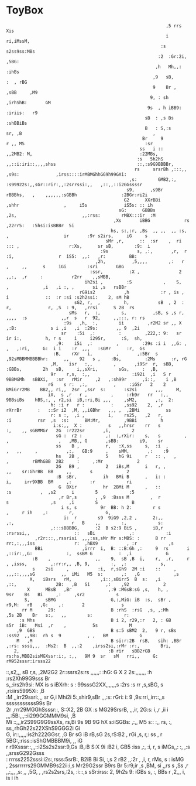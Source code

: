 # ToyBox
                                                                 ,5 rrs Xis                                                                           
                                                                 i  ri,iMssM,                                                                         
                                                               :s  s2ss9ss:MBs                                                                        
                                                              :2  :Gr:2i,  ,5BG:                                                                      
                                                             ,h   Mh,,:     :ihBs                                                                     
                                                            ,9   sB,      :  , rBG                                                                    
                                                            9    Br ,  ,sBB     ,M9                                                                   
                                                           9, : sh ,irhShB:       GM                                                                  
                                                          9s  , h iBB9:  :iriis:   r9                                                                 
                                                         sB  : ,s Bs          :shBBiBs                                                                
                                                         B   : S,:s             sr, ,B                                                  ,             
                                                        Br     9                r ,, MS                                              :sr              
                                                       ss   i ::              ,,2MB2: M,                                         :22MBs,              
                                                      :s   5h2hS       ,,::i:iri::,,,,shss                               ::,:s9G9BBBBr,               
                                                     rs     srsrBh ,:::,,               ,s9s:              ,irss::::irMBMGhhGG9h99GXi:                
                                                   ,s:        GMB2,:,            :s99922s:,,sGr::rir:,,:2srrssi:,,   ,::,,::i2GGssssr                 
                                                  s9,      ,s9Br              rBBBhs,   ,    ,,,,,,:sGBBh                 :2BGr:ri2i                  
                                                 G2      XXrBBi            ,shhr                 ,     i5s              iS5s: :: ih                   
                                               sG:      GBBBs            ,2s,                         ,,:rss:        rMBX:::ir  :M                    
                                             ,Xs       iBBG             rs                              ,22rr5:   :5hsi:isBBBr  5i                    
                                            hs, s:,:r, ,Bs  ,, ,,  ,, :s,  ,                     ir       :9r s2irs,     iG     s                     
                                          sMr ,r,      ::  :sr    ,  ri  ::: ,                   r:Xs,      sr sB,        :9:  i                      
                                        :9s           s, ,:,       ,r,  r    :i,                 r  iS5:  ,,:   ,r:         BB:                       
                                      ,2h,          ,5,,,,        ,:   r           ,     ,,      s     iGi        :sri       GBG                      
                                    :ssr,          :X ,               2                   ,,:,  ,r     :           r2rr    ,,sMBB,                    
                                  ih2si ,         :S            ,    S,           ,             ,i   ,i :, ,       si ,s   rsBBr                      
                                rG9is2           ,h            :r , is ,         i              ::  :r :si :s2h2ssi:    2, sM hB                      
                              sG2, r,  ,         h,           sB  , 2  :        r,              r, ,S  : 9,   ,rrsi      S 2B  rs                     
                            sMs   r,  :,        s,          ,sB, s ,s r, ,,,,  :s             ,,r  s   r  92,     ,,:::, r: rs                        
                          :9s   ,h,  :,        ii         ,r2M2 sr ,, X      ,:B:             s i ,i   ,i  :29s:       ,, 9  ,2i                      
                         sr    :5i  ,:         :         ,222,: 9:   sr       ir i:,         h, r s     i     i295r,      :S,  sh,                    
                       ,9:    i5i  ,:         ,         :29s :i i  ,,G: ,     ,   ,:ri,     G:  i i    :r  ,,,   :sGMr      :r,  Gs                   
                      :B,    rXr   i,         ,       ,:5Br  s ,92sMBBMMBBBBhr:      ,,    92   s ,    :Bs,         :2Ms      :r, rG                  
                     ,M,    isr   :,,        ,       ,i9Sr  r,  sBB,        :GBBs,        2h   sB,     i,,sXri,        sGs,     :  ,B,                
                     9r    r,s,  :,,                :i92i  ,i   S r  9BBMGMh   sBBXi,   :sr   rMir     ,2   ,:sh99r      ,i::,    i ,B                
                    rG    s r:  ,:,          ,     :iGSr   2    2   BMiGrr2MB    BB2,, ri,,  2sr  ,ssr  s:       :s2si       ,,,     M,               
                    iX,  s ,r   r ,         ,     :rh9r   rr   :,,     9BBsiBs    hBS,:, , r2,si  iB,:ri,Bi ,,,     ,sM2,       ,:,  2:               
                     h: :i r   r :          :    ,ss92    2,  ,r        rXrrBr      :   ::Sr i2  ,M, ,,iGBhr   ,,, ,  ,2BMi          ss               
                     r: s :,  ,i ,         i,    rs25,   ,2   r,           :i          rsr  ,s  :s:      BM:Mr,         ,9BBi         h               
                      i:s:,,  X :          s   ,,hrsr    rr   s                       :,    ,, sGBMMGr   2G  :r222sr       ,i,        2               
                       sG :  r2 :         ,:  :,rXir:    s,   s         ,   ,                   ,   ,MB,, G       ,sBB:        i9,    sr              
                       ss    B ,          r,   :X,ss     s,  :i  ,        ,   ,,     ,           ,:,   GB:9     ,    sMM,       ,:    :9              
                       hs   2B ,          5    hG 9i     r   :: ,   ,                ,         rBMhGBB  2B2     :     ,:Mr             2              
                       2G   B9 ,          2   iBs,M      i   r, ,                        ,,    sr:GhrBB  BB     ,,       s             2              
                       :B  sBr,          ih   BMi B      ,   i: :                        i,     irr9XBB  BM     ,:       :r            ri             
                        G  BXir          hr  2BMi M      ,   ::                         :s           ,  ,s2      i        5            :5             
                        ,r Br,s       , ,9  :Bsss M        ,  r                         s                ,s     ,i        S             B             
                         i s, s         9r  BB: h 2:        r s                                   ,     r ih    ,:        r,            G,            
                          i:  r        s9  9iG9 ,2,2 ,      2:,,              ,:,                      r   B    ,,        :,            s:            
                     ,:::sBBBBG,      :2  B s2:9 BiS ,      iB,r           :rsrssi,,                 ::   sBi             ,:            :i            
               ,r2r:::,,rssrisi  ,,,:ss,sMr Mr s:MBS: :      B rr         rr:,:,,,iss               r:  ,hBX9           , :r            ,s            
               BBi               ,irrr  i,  B: ::B:Gh ,:     9  rs       i  ,::ir:,,G:             :,  ssBM G          :  ,i             G            
              :B    ,                 ,,    9,  sB ,B  i,    r,  ,r,     r    , ,isss,         ,:rr:r,, ,B, 9,        :,  ,:             s,           
              s    2si     ,           :i,  r,sGh9  2M :i    ::     ,    ,,,::,,,,sG          ,,  iMi   M5  s:       ,:   ,G             ,s           
             X,   iBsrs   rM,           ,i::,sBirr5  B  s:   ,i               ,::,               2B:   ,B   Si      ,:    ,92             2           
            X      MBsB   ,Br              ,:9 :MGsB:sG ,s,   h, ,                              9sr    Bs   Bi     ,:     ,sr2            s           
           S,      sBMG                     G,:,MiG: iB  :s,  sBr ,                           r9,M:   rB   ,G:    ,:       2              s           
          rr M      29:                     B :rhS  :rsG  ,s, ,:Mh                          ,5s 2B    Br   s:,   ,,        s:            r:           
         :s Mhs                             B i 2, r29,:r   2, : GB                       s5r  iB:   Msi  ,r    ,          5s            M            
        ,9  GBS                             B s:5 sBM2  2,   9 r, sBs                 :ss92  ,,9B:  rh s  9          , ,   BM            G            
        M   ,M                              B si:r:2B  rsB,   sih: ,BBr       ,:rs: sssi,,,  :Ms2:  B  ,,:2    ,irss2si,:rMr :r:,        Bri,         
       2,                                  :B rir   sBB2rGB    rs:hs,MBB2sisMGXssr:i:, :,,   9M 9  sr   sM   rri,,     G:    rM952sssr:irsss22        
   ::,s2,,,                                sB r,s,    ,2M2G2    2r::ssrs2s:rs   ,,,,,,:    :hG: G  X    2  2s:,,,,,,, :h    :rs2Xh99G9sss    Br       
  s,,:irs2h9si:                            MX is s      iBXrh:   s : 99sssG2XX,,,,,,,s    :2rs :s rr  ,s,sBG,         s    ,ri:iirs5995Xi:   ,B       
 :M     ,,irr29ssri:,,,                   sr   G,i        Mhi2i   5:,shir9,sBr  ,,,:s:   rGri: i: 9  ,9s:rri,,irr::,,s      sssssssssss99s    Br      
 2r        ,rrr29MGGhSsssr::,            S::X2, 2B         GX :s   MG29SrsrB,  ,,,ir,   2G:s:  i,,r   ,ii  i    ,,,:5B:,,,::ii299GGMMM9si,    ,B      
 Mi          ::,,,ir2S99G9G9ssXs,       rs,Bi 9s 9B         9G hX   s:iiSGBs:   ,:,,   M5 s::  :,,   rs,   :,      ss,,rhGh22s22XShS9GGG2i     Gi     
 G,           ir::,,,,,:is2h222GGsr,   ,G Br   sG iB         rB,sG     2s,rS:B2    , rGi ,s,   r,:  ss   , r     5BG:,:riss::isShGMBBBM9i, ,,  iG     
 r            r9Xsssr::,,,::i2Ss2s2ssr:9,Gs     :B,:B        S:X  9i :B2   i, GB5 :iss   ,:,   :i, r,      s   iMGs,,:   :,     ,:s ,,srssG292Gsss    
 :            rrrss2252sssi:i2s:,rsss:5srB:,      B2iB      Bi  Si, :,s     2  rB2     ,,:2r , ,i,        r,  rMs,       s                :    isMG   
 ,            2ssrrrrrs29GMMB9s22ii:i,s Mr29G2ssr  B9rs    Br    5:r9,ir    ,s  ,BM,      si ,,rs         s  ,Ss        ,r        ,,:,,, ,s: ,,  ,5G, 
    ,           ,rs2s2srs,:2s, :i:::,s sSr:irss: 2, 9h2s  9:     iGBs  s,    :,   BBs      r   ,2,,,     i,  is         i                          ih 
